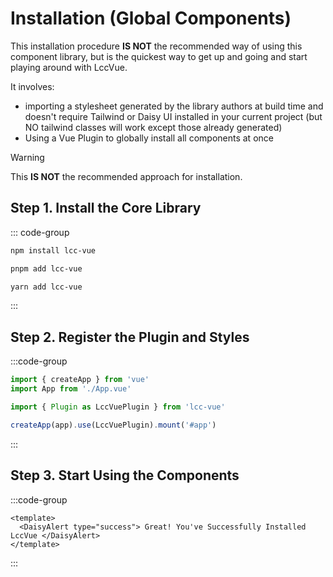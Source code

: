 # Installation (Global Components)

This installation procedure **IS NOT** the recommended way of using this component library, but is the quickest way to get up and going and start playing around with LccVue.

It involves:

- importing a stylesheet generated by the library authors at build time and doesn't require Tailwind or Daisy UI installed in your current project (but NO tailwind classes will work except those already generated)
- Using a Vue Plugin to globally install all components at once

> [!WARNING]
> This **IS NOT** the recommended approach for installation.

## Step 1. Install the Core Library

::: code-group

```bash [npm]
npm install lcc-vue
```

```bash [pnpm]
pnpm add lcc-vue
```

```bash [yarn]
yarn add lcc-vue
```

:::

## Step 2. Register the Plugin and Styles

:::code-group

```ts [src/main.ts]
import { createApp } from 'vue'
import App from './App.vue'

import { Plugin as LccVuePlugin } from 'lcc-vue'

createApp(app).use(LccVuePlugin).mount('#app')
```

:::

## Step 3. Start Using the Components

:::code-group

```vue [App.vue]
<template>
  <DaisyAlert type="success"> Great! You've Successfully Installed LccVue </DaisyAlert>
</template>
```

:::
